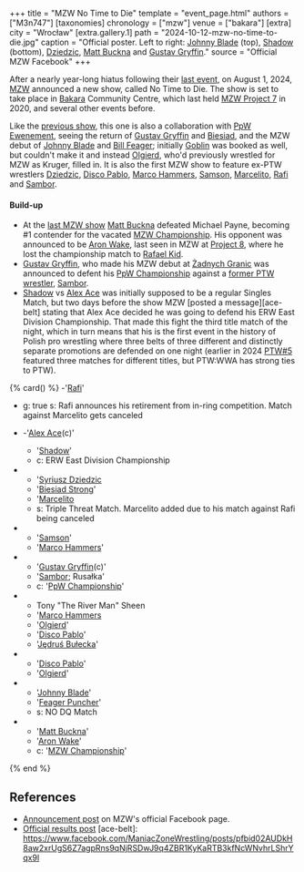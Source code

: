 +++
title = "MZW No Time to Die"
template = "event_page.html"
authors = ["M3n747"]
[taxonomies]
chronology = ["mzw"]
venue = ["bakara"]
[extra]
city = "Wrocław"
[extra.gallery.1]
path = "2024-10-12-mzw-no-time-to-die.jpg"
caption = "Official poster. Left to right: [Johnny Blade](@/w/johnny-blade.md) (top), [Shadow](@/w/shadow.md) (bottom), [Dziedzic](@/w/dziedzic.md), [Matt Buckna](@/w/matt-buckna.md) and [Gustav Gryffin](@/w/gustav-gryffin.md)."
source = "Official MZW Facebook"
+++

After a nearly year-long hiatus following their [last event](@/e/ppw/2023-09-23-ppw_mzw-zadnych-granic.md), on August 1, 2024, [MZW](@/o/mzw.md) announced a new show, called No Time to Die.
The show is set to take place in [Bakara](@/v/bakara.md) Community Centre, which last held [MZW Project 7](@/e/mzw/2020-01-18-mzw-project-7-golden-road.md) in 2020, and several other events before.

Like the [previous show](@/e/ppw/2023-09-23-ppw_mzw-zadnych-granic.md), this one is also a collaboration with [PpW Ewenement](@/o/ppw.md), seeing the return of [Gustav Gryffin](@/w/gustav-gryffin.md) and [Biesiad](@/w/biesiad.md), and the MZW debut of [Johnny Blade](@/w/johnny-blade.md) and [Bill Feager](@/w/feager.md); initially [Goblin](@/w/goblin.md) was booked as well, but couldn't make it and instead [Olgierd](@/w/olgierd.md), who'd previously wrestled for MZW as Kruger, filled in. It is also the first MZW show to feature ex-PTW wrestlers [Dziedzic](@/w/dziedzic.md), [Disco Pablo](@/w/disco-pablo.md), [Marco Hammers](@/w/marco-hammers.md), [Samson](@/w/samson.md), [Marcelito](@/w/marcelito.md), [Rafi](@/w/rafi.md) and [Sambor](@/w/sambor.md).

#### Build-up
* At the [last MZW show](@/e/ppw/2023-09-23-ppw_mzw-zadnych-granic.md) [Matt Buckna](@/w/matt-buckna.md) defeated Michael Payne, becoming #1 contender for the vacated [MZW Championship](@/c/mzw-championship.md). His opponent was announced to be [Aron Wake](@/w/aron-wake.md), last seen in MZW at [Project 8](@/e/mzw/2021-08-14-mzw-project-8-golden-road-finals.md), where he lost the championship match to [Rafael Kid](@/w/rafael-kid.md).
* [Gustav Gryffin](@/w/gustav-gryffin.md), who made his MZW debut at [Żadnych Granic](@/e/ppw/2023-09-23-ppw_mzw-zadnych-granic.md) was announced to defent his [PpW Championship](@/c/ppw-championship.md) against a [former PTW wrestler](@/a/ptw-exits.md), [Sambor](@/w/sambor.md).
* [Shadow](@/w/shadow.md) vs [Alex Ace](@/w/alex-ace.md) was initially supposed to be a regular Singles Match, but two days before the show MZW [posted a message][ace-belt] stating that Alex Ace decided he was going to defend his ERW East Division Championship. That made this fight the third title match of the night, which in turn means that his is the first event in the history of Polish pro wrestling where three belts of three different and distinctly separate promotions are defended on one night (earlier in 2024 [PTW#5](@/e/ptw/2024-02-03-ptw-5-gold-rush.md) featured three matches for different titles, but PTW:WWA has strong ties to PTW).

{% card() %}
-'[Rafi](@/w/rafi.md)'
- g: true
  s: Rafi announces his retirement from in-ring competition. Match against Marcelito gets canceled
- -'[Alex Ace](@/w/alex-ace.md)(c)'
  - '[Shadow](@/w/shadow.md)'
  - c: ERW East Division Championship

- - '[Syriusz Dziedzic](@/w/dziedzic.md)
  - '[Biesiad Strong](@/w/biesiad.md)'
  - '[Marcelito](@/w/marcelito.md)
  - s: Triple Threat Match. Marcelito added due to his match against Rafi being canceled
 
- - '[Samson](@/w/samson.md)'
  - '[Marco Hammers](@/w/marco-hammers.md)'
  
- - '[Gustav Gryffin](@/w/gustav-gryffin.md)(c)'
  - '[Sambor](@/w/sambor.md); Rusałka'
  - c: '[PpW Championship](@/c/ppw-championship.md)'

- - Tony "The River Man" Sheen
  - '[Marco Hammers](@/w/marco-hammers.md)
  - '[Olgierd](@/w/olgierd.md)'
  - '[Disco Pablo](@/w/disco-pablo.md)'
  - '[Jędruś Bułecka](@/w/jedrus-bulecka.md)'

- - '[Disco Pablo](@/w/disco-pablo.md)'
  - '[Olgierd](@/w/olgierd.md)'

- - '[Johnny Blade](@/w/johnny-blade.md)'
  - '[Feager Puncher](@/w/feager.md)'
  - s: NO DQ Match

- - '[Matt Buckna](@/w/matt-buckna.md)'
  - '[Aron Wake](@/w/aron-wake.md)'
  -  c: '[MZW Championship](@/c/mzw-championship.md)'

   
{% end %}

## References

* [Announcement post](https://www.facebook.com/photo/?fbid=893308346160890&set=a.548442050647523) on MZW's official Facebook page.
* [Official results post](https://www.facebook.com/ManiacZoneWrestling/posts/pfbid0xvscovNeQy1cRGucusxTL5gQ5dPAYbgRJLs1apxgY9VQ7CxwdR4C9yNFPbiQWYjkl)
[ace-belt]: https://www.facebook.com/ManiacZoneWrestling/posts/pfbid02AUDkH8aw2xrUgS6Z7agpRns9qNjRSDwJ9q4ZBR1KyKaRTB3kfNcWNvhrLShrYqx9l
